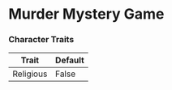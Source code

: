 # Murder Mystery Game

### Character Traits
| Trait | Default |
| ----------- | ----------- |
| Religious | False |